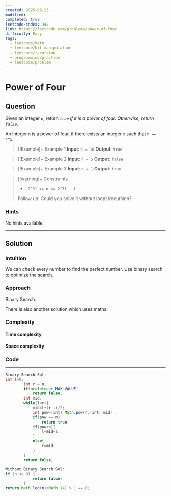 ```yaml
---
created: 2025-03-23
modified: 
completed: true
leetcode-index: 342
link: https://leetcode.com/problems/power-of-four
difficulty: Easy
tags:
  - leetcode/math
  - leetcode/bit-manipulation
  - leetcode/recursion
  - programming/practice
  - leetcode/problem
---
```

# Power of Four

## Question
Given an integer `n`, return *`true` if it is a power of four. Otherwise, return `false`*.

An integer `n` is a power of four, if there exists an integer `x` such that `n == 4^x`.

 

>[!Example]+ Example 1
>**Input**: `n = 16`
>**Output**: `true
`

>[!Example]+ Example 2
>**Input**: `n = 5`
>**Output**: `false
`

>[!Example]+ Example 3
>**Input**: `n = 1`
>**Output**: `true
`

>[!warning]+ Constraints
>- `-2^31 <= n <= 2^31 - 1`
>
>
>
>
>
>
>Follow up: Could you solve it without loops/recursion?
### Hints
No hints available.

---
## Solution

### Intuition
We can check every number to find the perfect number.
Use binary search to optimize the search.


### Approach
Binary Search.

There is also another solution which uses maths.


### Complexity

#### Time complexity


#### Space complexity


### Code
---
```java
Binary Search Sol:
int l=0;
        int r = n;
        if(n>=Integer.MAX_VALUE)
            return false;
        int mid;
        while(l<r){
            mid=l+(r-l)/2;
            int pow=(int) Math.pow(4,(int) mid) ;
            if(pow == n)
                return true;
            if(pow<n){
                l=mid+1;
            }
            else{
                r=mid;
            }
        }
        return false;

Without Binary Search Sol:
if (n <= 0) {
            return false;
        }
return Math.log(n)/Math.(4) % 1 == 0;
```